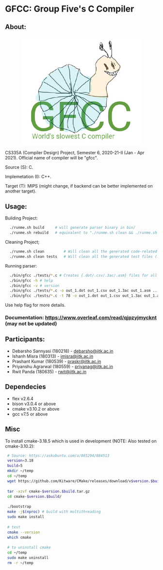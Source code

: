 # GFCC: Group Five's C Compiler

## About:
<!-- ![GFCC Logo](./logo_t.png) -->
<p align="center">
  <img src="./logo_t.png" width="400" margin="200">
</p>

CS335A (Compiler Design) Project, Semester 6, 2020-21-II (Jan - Apr 2021).
Official name of compiler will be "gfcc".

Source (S): C.

Implemetation (I): C++.

Target (T): MIPS (might change, if backend can be better implemented on another target).

## Usage:
Building Project:
```bash
  ./runme.sh build     # will generate parser binary in bin/
  ./runme.sh rebuild   # equivalent to "./runme.sh clean && ./runme.sh build"
```
Cleaning Project;
```bash
  ./runme.sh clean         # Will clean all the generated code-related files
  ./runme.sh clean tests   # Will clean all the generated test files (.dot/.ps/.csv/.3ac/.asm)
```
Running parser:
```bash
  ./bin/gfcc ./tests/*.c # Creates {.dot/.csv/.3ac/.asm} files for all test case files
  ./bin/gfcc -h # help
  ./bin/gfcc -v # version
  ./bin/gfcc ./tests/*.c -o out_1.dot out_1.csv out_1.3ac out_1.asm ... out_N.dot out_N.csv out_N.3ac out_N.asm
  ./bin/gfcc ./tests/*.c -t 78 -o out_1.dot out_1.csv out_1.3ac out_1.asm ... out_N.dot out_N.csv out_N.3ac out_N.asm
```

Use help flag for more details.

### Documentation: https://www.overleaf.com/read/qjpzyjmycknt (may not be updated)

## Participants:
 - Debarsho Sannyasi (180218) - debarsho@iitk.ac.in
 - Ishanh Misra (180313) - imisra@iitk.ac.in
 - Prashant Kumar (180539) - praskr@iitk.ac.in
 - Priyanshu Agrarwal (180559) - priyanag@iitk.ac.in
 - Rwit Panda (180635) - rwit@iitk.ac.in

## Dependecies
 - flex v2.6.4
 - bison v3.0.4 or above
 - cmake v3.10.2 or above
 - gcc v7.5 or above


## Misc
  To install cmake-3.18.5 which is used in development (NOTE: Also tested on cmake-3.10.2):
 ```bash
  # Source: https://askubuntu.com/a/865294/884513
  version=3.18
  build=5
  mkdir ~/temp
  cd ~/temp
  wget https://github.com/Kitware/CMake/releases/download/v$version.$build/cmake-$version.$build.tar.gz

  tar -xzvf cmake-$version.$build.tar.gz
  cd cmake-$version.$build/

  ./bootstrap
  make -j$(nproc) # build with multithreading
  sudo make install

  # test
  cmake --version
  which cmake

  # to uninstall cmake
  cd ~/temp
  sudo make uninstall
  rm -r ~/temp
 ```
 
